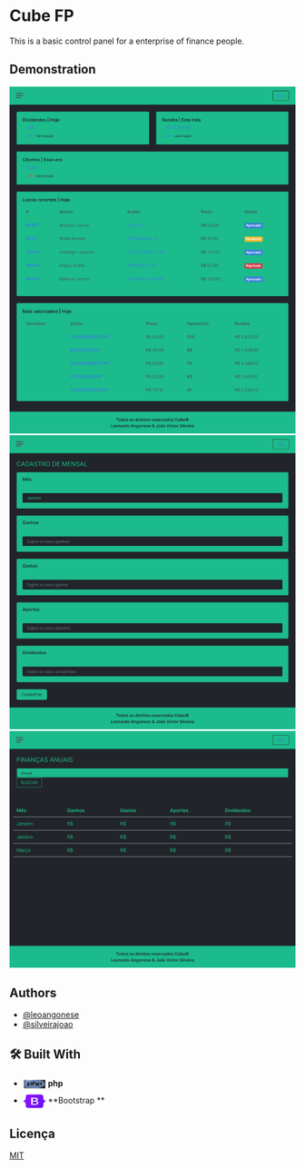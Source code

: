 # Cube FP
This is a basic control panel for a enterprise of finance people.
## Demonstration

![App Screenshot](1.png)
![App Screenshot](2.png)
![App Screenshot](3.png)


## Authors

- [@leoangonese](https://www.github.com/leoangonese)
- [@silveirajoao](https://www.github.com/silveirajoao)


## 🛠 Built With

- <img align="center" alt="java" height="30" width="40" src="https://raw.githubusercontent.com/devicons/devicon/master/icons/php/php-original.svg"> **php**
- <img align="center" alt="java" height="30" width="40" src="https://raw.githubusercontent.com/devicons/devicon/master/icons/bootstrap/bootstrap-original.svg"> **Bootstrap **

## Licença

[MIT](https://choosealicense.com/licenses/mit/)
